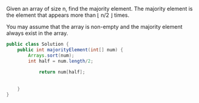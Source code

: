 Given an array of size n, find the majority element. The majority element is the element that appears more than ⌊ n/2 ⌋ times.

You may assume that the array is non-empty and the majority element always exist in the array.

```java
public class Solution {
    public int majorityElement(int[] num) {
        Arrays.sort(num);
        int half = num.length/2;
       
            return num[half];
       
        
    }
}
```